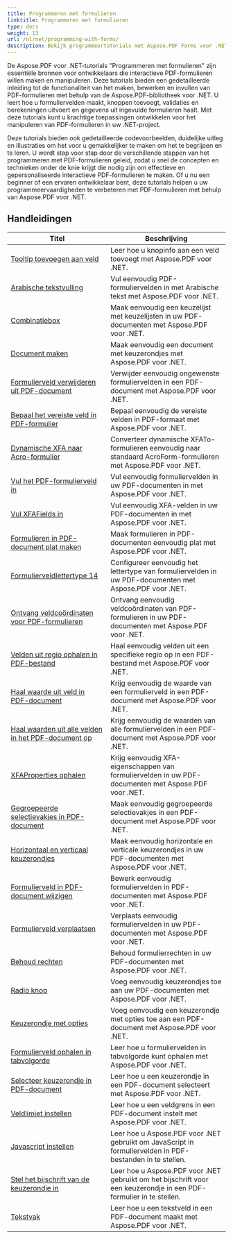 ```yaml
---
title: Programmeren met formulieren
linktitle: Programmeren met formulieren
type: docs
weight: 13
url: /nl/net/programming-with-forms/
description: Bekijk programmeertutorials met Aspose.PDF Forms voor .NET om interactieve formulieren in uw PDF-bestanden te maken en te beheren.
---
```

De Aspose.PDF voor .NET-tutorials "Programmeren met formulieren" zijn essentiële bronnen voor ontwikkelaars die interactieve PDF-formulieren willen maken en manipuleren. Deze tutorials bieden een gedetailleerde inleiding tot de functionaliteit van het maken, bewerken en invullen van PDF-formulieren met behulp van de Aspose.PDF-bibliotheek voor .NET. U leert hoe u formuliervelden maakt, knoppen toevoegt, validaties en berekeningen uitvoert en gegevens uit ingevulde formulieren haalt. Met deze tutorials kunt u krachtige toepassingen ontwikkelen voor het manipuleren van PDF-formulieren in uw .NET-project.

Deze tutorials bieden ook gedetailleerde codevoorbeelden, duidelijke uitleg en illustraties om het voor u gemakkelijker te maken om het te begrijpen en te leren. U wordt stap voor stap door de verschillende stappen van het programmeren met PDF-formulieren geleid, zodat u snel de concepten en technieken onder de knie krijgt die nodig zijn om effectieve en gepersonaliseerde interactieve PDF-formulieren te maken. Of u nu een beginner of een ervaren ontwikkelaar bent, deze tutorials helpen u uw programmeervaardigheden te verbeteren met PDF-formulieren met behulp van Aspose.PDF voor .NET.

## Handleidingen
| Titel | Beschrijving |
| --- | --- | 
| [Tooltip toevoegen aan veld](./add-tooltip-to-field/) | Leer hoe u knopinfo aan een veld toevoegt met Aspose.PDF voor .NET. |  
| [Arabische tekstvulling](./arabic-text-filling/) | Vul eenvoudig PDF-formuliervelden in met Arabische tekst met Aspose.PDF voor .NET. |  
| [Combinatiebox](./combo-box/) | Maak eenvoudig een keuzelijst met keuzelijsten in uw PDF-documenten met Aspose.PDF voor .NET. |  
| [Document maken](./create-doc/) | Maak eenvoudig een document met keuzerondjes met Aspose.PDF voor .NET. |  
| [Formulierveld verwijderen uit PDF-document](./delete-form-field/) | Verwijder eenvoudig ongewenste formuliervelden in een PDF-document met Aspose.PDF voor .NET. |  
| [Bepaal het vereiste veld in PDF-formulier](./determine-required-field/) | Bepaal eenvoudig de vereiste velden in PDF-formaat met Aspose.PDF voor .NET. |  
| [Dynamische XFA naar Acro-formulier](./dynamic-xfa-to-acro-form/) | Converteer dynamische XFATo-formulieren eenvoudig naar standaard AcroForm-formulieren met Aspose.PDF voor .NET. |  
| [Vul het PDF-formulierveld in](./fill-form-field/) | Vul eenvoudig formuliervelden in uw PDF-documenten in met Aspose.PDF voor .NET. |  
| [Vul XFAFields in](./fill-xfafields/) | Vul eenvoudig XFA-velden in uw PDF-documenten in met Aspose.PDF voor .NET. |  
| [Formulieren in PDF-document plat maken](./flatten-forms/) | Maak formulieren in PDF-documenten eenvoudig plat met Aspose.PDF voor .NET. |  
| [Formulierveldlettertype 14](./form-field-font-14/) | Configureer eenvoudig het lettertype van formuliervelden in uw PDF-documenten met Aspose.PDF voor .NET. |  
| [Ontvang veldcoördinaten voor PDF-formulieren](./get-coordinates/) | Ontvang eenvoudig veldcoördinaten van PDF-formulieren in uw PDF-documenten met Aspose.PDF voor .NET. |  
| [Velden uit regio ophalen in PDF-bestand](./get-fields-from-region/) | Haal eenvoudig velden uit een specifieke regio op in een PDF-bestand met Aspose.PDF voor .NET. |  
| [Haal waarde uit veld in PDF-document](./get-value-from-field/) | Krijg eenvoudig de waarde van een formulierveld in een PDF-document met Aspose.PDF voor .NET. |  
| [Haal waarden uit alle velden in het PDF-document op](./get-values-from-all-fields/) | Krijg eenvoudig de waarden van alle formuliervelden in een PDF-document met Aspose.PDF voor .NET. |  
| [XFAProperties ophalen](./get-xfaproperties/) | Krijg eenvoudig XFA-eigenschappen van formuliervelden in uw PDF-documenten met Aspose.PDF voor .NET. |  
| [Gegroepeerde selectievakjes in PDF-document](./grouped-check-boxes/) | Maak eenvoudig gegroepeerde selectievakjes in een PDF-document met Aspose.PDF voor .NET. |  
| [Horizontaal en verticaal keuzerondjes](./horizontally-and-vertically-radio-buttons/) | Maak eenvoudig horizontale en verticale keuzerondjes in uw PDF-documenten met Aspose.PDF voor .NET. |  
| [Formulierveld in PDF-document wijzigen](./modify-form-field/) | Bewerk eenvoudig formuliervelden in PDF-documenten met Aspose.PDF voor .NET. |  
| [Formulierveld verplaatsen](./move-form-field/) | Verplaats eenvoudig formuliervelden in uw PDF-documenten met Aspose.PDF voor .NET. |  
| [Behoud rechten](./preserve-rights/) | Behoud formulierrechten in uw PDF-documenten met Aspose.PDF voor .NET. |  
| [Radio knop](./radio-button/) | Voeg eenvoudig keuzerondjes toe aan uw PDF-documenten met Aspose.PDF voor .NET. |  
| [Keuzerondje met opties](./radio-button-with-options/) | Voeg eenvoudig een keuzerondje met opties toe aan een PDF-document met Aspose.PDF voor .NET. |  
| [Formulierveld ophalen in tabvolgorde](./retrieve-form-field-in-tab-order/) | Leer hoe u formuliervelden in tabvolgorde kunt ophalen met Aspose.PDF voor .NET. |  
| [Selecteer keuzerondje in PDF-document](./select-radio-button/) | Leer hoe u een keuzerondje in een PDF-document selecteert met Aspose.PDF voor .NET. |  
| [Veldlimiet instellen](./set-field-limit/) | Leer hoe u een veldgrens in een PDF-document instelt met Aspose.PDF voor .NET. |  
| [Javascript instellen](./set-java-script/) | Leer hoe u Aspose.PDF voor .NET gebruikt om JavaScript in formuliervelden in PDF-bestanden in te stellen. |  
| [Stel het bijschrift van de keuzerondje in](./set-radio-button-caption/) | Leer hoe u Aspose.PDF voor .NET gebruikt om het bijschrift voor een keuzerondje in een PDF-formulier in te stellen. |  
| [Tekstvak](./text-box/) | Leer hoe u een tekstveld in een PDF-document maakt met Aspose.PDF voor .NET. |  